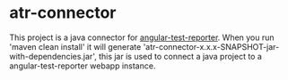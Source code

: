 # atr-connector
This project is a java connector for [angular-test-reporter](https://github.com/gperson/angular-test-reporter).  When you run 'maven clean install' it will generate 'atr-connector-x.x.x-SNAPSHOT-jar-with-dependencies.jar', this jar is used to connect a java project to a angular-test-reporter webapp instance.
